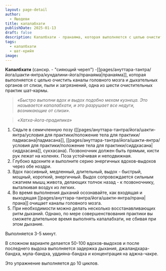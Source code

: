 ```yaml
---
layout: page-detail
author:
  - Яшодеви
title: капалабхати
publishDate: 2025-01-13
draft: false
description: Капалбхати - пранаяма, которая выполняется с целью очистить каналы головного мозга и дыхательных органов от слизи, пыли и загрязнений, одна из шести очистительных практик шат-кармы.
tags:
  - капалбхати
  - шат-крийя
image:
---
```

**Капалбхати** (санскр. - "сияющий череп") -[[pages/ануттара-тантра/йога/шакти-янтра/кундалини-йога/пранаяма|пранаяма]], которая выполняется с целью очистить каналы головного мозга и дыхательных органов от слизи, пыли и загрязнений, одна из шести очистительных практик шат-кармы.

>*«Быстро выполни вдох и выдох подобно мехам кузнеца. Это называется капалабхати, и это разрушает все недуги, возникающие от слизи».*
 
>*«Хатха-йога-прадипика»*

1. Сядьте в семичленную позу ([[pages/ануттара-тантра/йога/шакти-янтра/условия для практики/положение тела для практики/падмасана|падмасана]], [[pages/ануттара-тантра/йога/шакти-янтра/условия для практики/положение тела для практики/сиддхасана|сиддхасана]], сукхасана). Позвоночник должен быть прямым, кисти рук лежат на коленях. Поза устойчивая и неподвижная.
2. Глубоко вдохните и выполните серию энергичных вдохов-выдохов через обе ноздри.
3. Вдох пассивный, медленный, длительный, выдох - быстрый, мощный, короткий, энергичный. Выдох сопровождается сильным сжатием мышц живота, делающих толчок назад - к позвоночнику, выталкивая воздух из легких.
4. Во время выполнения дыханий осознавайте, как входящая и выходящая [[pages/ануттара-тантра/йога/шакти-янтра/прана|прана]] очищает каналы головного мозга.
5. При необходимости можно делать несколько восстанавливающих ритм дыханий. Однако, по мере совершенствования практики вы сможете длительное время выполнять капалабхати, не сбивая при этом дыхание. 

Выполняется 3-5 минут. 

В сложном варианте делается 50-100 вдохов-выдохов и после последнего выдоха выполняется задержка дыхания, джаландхара-бандха, мула-бандха, уддияна-бандха и концентрация на аджна-чакре. 

Это упражнение выполняется до 10 циклов.